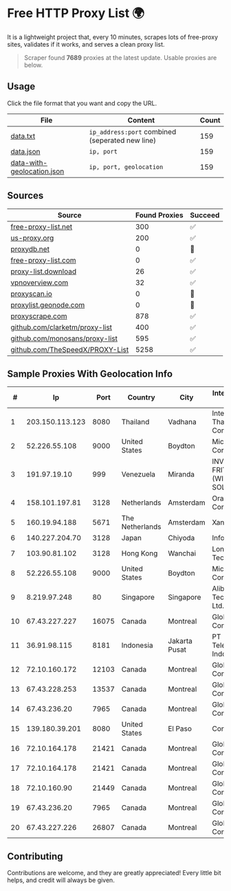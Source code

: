 
# Free HTTP Proxy List 🌍

It is a lightweight project that, every 10 minutes, scrapes lots of free-proxy sites, validates if it works, and serves a clean proxy list.


> Scraper found **7689** proxies at the latest update. Usable proxies are below.

## Usage

Click the file format that you want and copy the URL.


|File|Content|Count|
|----|-------|-----|
|[data.txt](https://raw.githubusercontent.com/themiralay/Proxy-List-World/master/data.txt)|`ip_address:port` combined (seperated new line)|159|
|[data.json](https://raw.githubusercontent.com/themiralay/Proxy-List-World/master/data.json)|`ip, port`|159|
|[data-with-geolocation.json](https://raw.githubusercontent.com/themiralay/Proxy-List-World/master/data-with-geolocation.json)|`ip, port, geolocation`|159|

## Sources

|Source|Found Proxies|Succeed|
|------|-------------|-------|
|[free-proxy-list.net](https://free-proxy-list.net)|300|✅|
|[us-proxy.org](https://www.us-proxy.org)|200|✅|
|[proxydb.net](http://proxydb.net)|0|🚫|
|[free-proxy-list.com](https://free-proxy-list.com/?page=&port=&type%5B%5D=http&type%5B%5D=https&up_time=0&search=Search)|0|✅|
|[proxy-list.download](https://www.proxy-list.download/HTTP)|26|✅|
|[vpnoverview.com](https://vpnoverview.com/privacy/anonymous-browsing/free-proxy-servers)|32|✅|
|[proxyscan.io](https://www.proxyscan.io)|0|🚫|
|[proxylist.geonode.com](https://proxylist.geonode.com/api/proxy-list?limit=300&page=1&sort_by=lastChecked&sort_type=desc&protocols=http,https)|0|🚫|
|[proxyscrape.com](https://api.proxyscrape.com/v2/?request=displayproxies&protocol=http&timeout=10000&country=all&ssl=all&anonymity=all)|878|✅|
|[github.com/clarketm/proxy-list](https://raw.githubusercontent.com/clarketm/proxy-list/master/proxy-list-raw.txt)|400|✅|
|[github.com/monosans/proxy-list](https://raw.githubusercontent.com/monosans/proxy-list/main/proxies/http.txt)|595|✅|
|[github.com/TheSpeedX/PROXY-List](https://raw.githubusercontent.com/TheSpeedX/PROXY-List/master/http.txt)|5258|✅|


## Sample Proxies With Geolocation Info

|#|Ip|Port|Country|City|Internet Service Provider|
|-|--|----|-------|----|-------------------------|
|1|203.150.113.123|8080|Thailand|Vadhana|Internet Thailand Company Ltd.|
|2|52.226.55.108|9000|United States|Boydton|Microsoft Corporation|
|3|191.97.19.10|999|Venezuela|Miranda|INVERSIONES FRITZ 78 C.A.(WIFI SOLUTION)|
|4|158.101.197.81|3128|Netherlands|Amsterdam|Oracle Corporation|
|5|160.19.94.188|5671|The Netherlands|Amsterdam|Xantho UAB|
|6|140.227.204.70|3128|Japan|Chiyoda|InfoSphere|
|7|103.90.81.102|3128|Hong Kong|Wanchai|Lonlife Technology Co.|
|8|52.226.55.108|9000|United States|Boydton|Microsoft Corporation|
|9|8.219.97.248|80|Singapore|Singapore|Alibaba (US) Technology Co., Ltd.|
|10|67.43.227.227|16075|Canada|Montreal|GloboTech Communications|
|11|36.91.98.115|8181|Indonesia|Jakarta Pusat|PT Telekomunikasi Indonesia|
|12|72.10.160.172|12103|Canada|Montreal|GloboTech Communications|
|13|67.43.228.253|13537|Canada|Montreal|GloboTech Communications|
|14|67.43.236.20|7965|Canada|Montreal|GloboTech Communications|
|15|139.180.39.201|8080|United States|El Paso|Conterra|
|16|72.10.164.178|21421|Canada|Montreal|GloboTech Communications|
|17|72.10.164.178|21421|Canada|Montreal|GloboTech Communications|
|18|72.10.160.90|21449|Canada|Montreal|GloboTech Communications|
|19|67.43.236.20|7965|Canada|Montreal|GloboTech Communications|
|20|67.43.227.226|26807|Canada|Montreal|GloboTech Communications|



## Contributing

Contributions are welcome, and they are greatly appreciated! Every
little bit helps, and credit will always be given.

